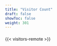```yaml
---
title: "Visitor Count"
draft: false
showToc: false
weight: 301
--- 
```


###
{{< visitors-remote >}}

